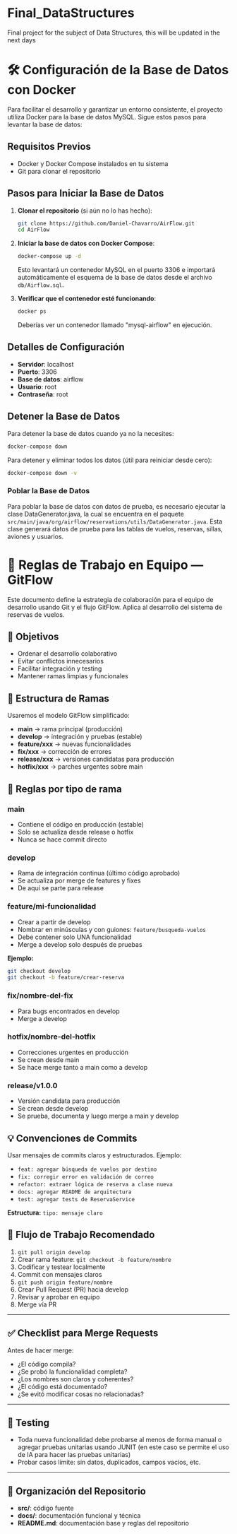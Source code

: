 # Final_DataStructures
Final project for the subject of Data Structures, this will be updated in the next days

# 🛠️ Configuración de la Base de Datos con Docker

Para facilitar el desarrollo y garantizar un entorno consistente, el proyecto utiliza Docker para la base de datos MySQL. Sigue estos pasos para levantar la base de datos:

## Requisitos Previos
- Docker y Docker Compose instalados en tu sistema
- Git para clonar el repositorio

## Pasos para Iniciar la Base de Datos

1. **Clonar el repositorio** (si aún no lo has hecho):
   ```bash
   git clone https://github.com/Daniel-Chavarro/AirFlow.git
   cd AirFlow
   ```

2. **Iniciar la base de datos con Docker Compose**:
   ```bash
   docker-compose up -d
   ```
   Esto levantará un contenedor MySQL en el puerto 3306 e importará automáticamente el esquema de la base de datos desde el archivo `db/Airflow.sql`.

3. **Verificar que el contenedor esté funcionando**:
   ```bash
   docker ps
   ```
   Deberías ver un contenedor llamado "mysql-airflow" en ejecución.

## Detalles de Configuración

- **Servidor**: localhost
- **Puerto**: 3306
- **Base de datos**: airflow
- **Usuario**: root
- **Contraseña**: root

## Detener la Base de Datos

Para detener la base de datos cuando ya no la necesites:
```bash
docker-compose down
```

Para detener y eliminar todos los datos (útil para reiniciar desde cero):
```bash
docker-compose down -v
```

### Poblar la Base de Datos
Para poblar la base de datos con datos de prueba, es necesario ejecutar la clase DataGenerator.java, la cual se encuentra en el paquete `src/main/java/org/airflow/reservations/utils/DataGenerator.java`. Esta clase generará datos de prueba para las tablas de vuelos, reservas, sillas, aviones y usuarios.
# 🧠 Reglas de Trabajo en Equipo — GitFlow

Este documento define la estrategia de colaboración para el equipo de desarrollo usando Git y el flujo GitFlow. Aplica al desarrollo del sistema de reservas de vuelos.

## 📌 Objetivos

* Ordenar el desarrollo colaborativo
* Evitar conflictos innecesarios
* Facilitar integración y testing
* Mantener ramas limpias y funcionales

## 🌱 Estructura de Ramas

Usaremos el modelo GitFlow simplificado:

* **main** → rama principal (producción)
* **develop** → integración y pruebas (estable)
* **feature/xxx** → nuevas funcionalidades
* **fix/xxx** → corrección de errores
* **release/xxx** → versiones candidatas para producción
* **hotfix/xxx** → parches urgentes sobre main


## 🔧 Reglas por tipo de rama

### main
* Contiene el código en producción (estable)
* Solo se actualiza desde release o hotfix
* Nunca se hace commit directo

### develop
* Rama de integración continua (último código aprobado)
* Se actualiza por merge de features y fixes
* De aquí se parte para release

### feature/mi-funcionalidad
* Crear a partir de develop
* Nombrar en minúsculas y con guiones: `feature/busqueda-vuelos`
* Debe contener solo UNA funcionalidad
* Merge a develop solo después de pruebas

**Ejemplo:**
```bash
git checkout develop 
git checkout -b feature/crear-reserva
```

### fix/nombre-del-fix
* Para bugs encontrados en develop
* Merge a develop

### hotfix/nombre-del-hotfix
* Correcciones urgentes en producción
* Se crean desde main
* Se hace merge tanto a main como a develop

### release/v1.0.0
* Versión candidata para producción
* Se crean desde develop
* Se prueba, documenta y luego merge a main y develop

## 💡 Convenciones de Commits

Usar mensajes de commits claros y estructurados. Ejemplo:

* `feat: agregar búsqueda de vuelos por destino`
* `fix: corregir error en validación de correo`
* `refactor: extraer lógica de reserva a clase nueva`
* `docs: agregar README de arquitectura`
* `test: agregar tests de ReservaService`

**Estructura:** `tipo: mensaje claro`


## 🚦 Flujo de Trabajo Recomendado

1. `git pull origin develop`
2. Crear rama feature: `git checkout -b feature/nombre`
3. Codificar y testear localmente
4. Commit con mensajes claros
5. `git push origin feature/nombre`
6. Crear Pull Request (PR) hacia develop
7. Revisar y aprobar en equipo
8. Merge vía PR

---

## ✅ Checklist para Merge Requests

Antes de hacer merge:

* ¿El código compila?
* ¿Se probó la funcionalidad completa?
* ¿Los nombres son claros y coherentes?
* ¿El código está documentado?
* ¿Se evitó modificar cosas no relacionadas?

---

## 🧪 Testing

* Toda nueva funcionalidad debe probarse al menos de forma manual o agregar pruebas unitarias usando JUNIT (en este caso se permite el uso de IA para hacer las pruebas unitarias) 
* Probar casos límite: sin datos, duplicados, campos vacíos, etc.

---

## 📁 Organización del Repositorio

* **src/**: código fuente
* **docs/**: documentación funcional y técnica
* **README.md**: documentación base y reglas del repositorio
